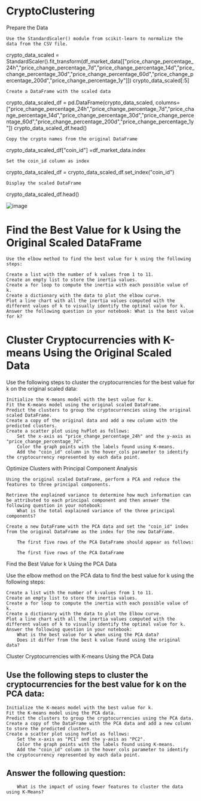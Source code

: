 # CryptoClustering 
Prepare the Data

    Use the StandardScaler() module from scikit-learn to normalize the data from the CSV file.
crypto_data_scaled = StandardScaler().fit_transform(df_market_data[["price_change_percentage_24h","price_change_percentage_7d","price_change_percentage_14d","price_change_percentage_30d","price_change_percentage_60d","price_change_percentage_200d","price_change_percentage_1y"]])
crypto_data_scaled[:5]

    Create a DataFrame with the scaled data
crypto_data_scaled_df = pd.DataFrame(crypto_data_scaled, columns= ["price_change_percentage_24h","price_change_percentage_7d","price_change_percentage_14d","price_change_percentage_30d","price_change_percentage_60d","price_change_percentage_200d","price_change_percentage_1y"])
crypto_data_scaled_df.head()

    Copy the crypto names from the original DataFrame
crypto_data_scaled_df["coin_id"] =df_market_data.index

    Set the coin_id column as index
crypto_data_scaled_df = crypto_data_scaled_df.set_index("coin_id") 

    Display the scaled DataFrame
crypto_data_scaled_df.head()
    
![image](https://github.com/user-attachments/assets/f91a975e-ef72-48e8-9e1d-a9c0fc027b38)

        
        


# Find the Best Value for k Using the Original Scaled DataFrame 
    Use the elbow method to find the best value for k using the following steps:

    Create a list with the number of k values from 1 to 11.
    Create an empty list to store the inertia values.
    Create a for loop to compute the inertia with each possible value of k.
    Create a dictionary with the data to plot the elbow curve.
    Plot a line chart with all the inertia values computed with the different values of k to visually identify the optimal value for k.
    Answer the following question in your notebook: What is the best value for k?

# Cluster Cryptocurrencies with K-means Using the Original Scaled Data

Use the following steps to cluster the cryptocurrencies for the best value for k on the original scaled data:

    Initialize the K-means model with the best value for k.
    Fit the K-means model using the original scaled DataFrame.
    Predict the clusters to group the cryptocurrencies using the original scaled DataFrame.
    Create a copy of the original data and add a new column with the predicted clusters.
    Create a scatter plot using hvPlot as follows:
        Set the x-axis as "price_change_percentage_24h" and the y-axis as "price_change_percentage_7d".
        Color the graph points with the labels found using K-means.
        Add the "coin_id" column in the hover_cols parameter to identify the cryptocurrency represented by each data point.

Optimize Clusters with Principal Component Analysis

    Using the original scaled DataFrame, perform a PCA and reduce the features to three principal components.

    Retrieve the explained variance to determine how much information can be attributed to each principal component and then answer the following question in your notebook:
        What is the total explained variance of the three principal components?

    Create a new DataFrame with the PCA data and set the "coin_id" index from the original DataFrame as the index for the new DataFrame.

        The first five rows of the PCA DataFrame should appear as follows:

        The first five rows of the PCA DataFrame

Find the Best Value for k Using the PCA Data

Use the elbow method on the PCA data to find the best value for k using the following steps:

    Create a list with the number of k-values from 1 to 11.
    Create an empty list to store the inertia values.
    Create a for loop to compute the inertia with each possible value of k.
    Create a dictionary with the data to plot the Elbow curve.
    Plot a line chart with all the inertia values computed with the different values of k to visually identify the optimal value for k.
    Answer the following question in your notebook:
        What is the best value for k when using the PCA data?
        Does it differ from the best k value found using the original data?

  Cluster Cryptocurrencies with K-means Using the PCA Data

## Use the following steps to cluster the cryptocurrencies for the best value for k on the PCA data:

    Initialize the K-means model with the best value for k.
    Fit the K-means model using the PCA data.
    Predict the clusters to group the cryptocurrencies using the PCA data.
    Create a copy of the DataFrame with the PCA data and add a new column to store the predicted clusters.
    Create a scatter plot using hvPlot as follows:
        Set the x-axis as "PC1" and the y-axis as "PC2".
        Color the graph points with the labels found using K-means.
        Add the "coin_id" column in the hover_cols parameter to identify the cryptocurrency represented by each data point.
 ##  Answer the following question:
        What is the impact of using fewer features to cluster the data using K-Means?


